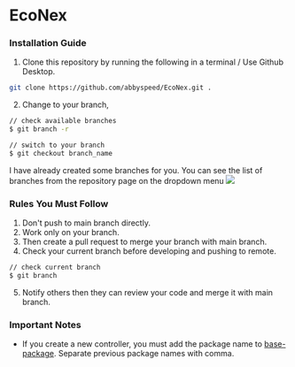 <h1>
    EcoNex
</h1>

### Installation Guide

1. Clone this repository by running the following in a terminal / Use Github Desktop.
```sh
git clone https://github.com/abbyspeed/EcoNex.git .
```
2. Change to your branch,
```sh
// check available branches
$ git branch -r

// switch to your branch
$ git checkout branch_name
```

I have already created some branches for you. You can see the list of branches from the repository page on the dropdown menu ![](https://github.com/SadmanYasar/student-practical-training-system/assets/67522140/935218a9-5b1b-44ce-9635-c615daee598c)

### Rules You Must Follow
1. Don't push to main branch directly.
2. Work only on your branch.
3. Then create a pull request to merge your branch with main branch.
4. Check your current branch before developing and pushing to remote.
```sh
// check current branch
$ git branch
```
5. Notify others then they can review your code and merge it with main branch.

### Important Notes
- If you create a new controller, you must add the package name to [base-package](https://github.com/abbyspeed/EcoNex/blob/fef39656ac5bf3578be4e5876a83fb8095a3c7bf/WebContent/WEB-INF/NexCode-servlet.xml#L13). Separate previous package names with comma.
